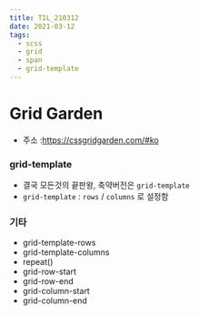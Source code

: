 ```yaml
---
title: TIL_210312
date: 2021-03-12
tags:
  - scss
  - grid
  - span
  - grid-template
---
```


# Grid Garden

- 주소 :https://cssgridgarden.com/#ko

### grid-template

- 결국 모든것의 끝판왕, 축약버전은 `grid-template`
- `grid-template` : `rows` / `columns` 로 설정함

### 기타

- grid-template-rows
- grid-template-columns
- repeat()
- grid-row-start
- grid-row-end
- grid-column-start
- grid-column-end
